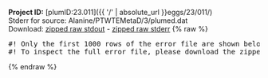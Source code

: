 **Project ID:** [plumID:23.011]({{ '/' | absolute_url }}eggs/23/011/)  
Stderr for source:  Alanine/PTWTEMetaD/3/plumed.dat   
Download: [zipped raw stdout](plumed.dat.plumed.stdout.txt.zip) - [zipped raw stderr](plumed.dat.plumed.stderr.txt.zip) 
{% raw %}
<pre>
#! Only the first 1000 rows of the error file are shown below
#! To inspect the full error file, please download the zipped raw stderr file above
</pre>
{% endraw %}
